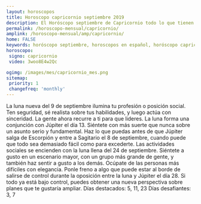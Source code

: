 ```yaml
---
layout: horoscopos
title: Horoscopo capricornio septiembre 2019
description: El Horóscopo septiembre de Capricornio todo lo que tienen los astros preparados para este mes, amor, trabajo, familia. Todo sobre astrologia, tarot, predicciones. Horoscopo gratis en español, predicciones y astrología.
permalink: /horoscopo-mensual/capricornio/
amplink: /horoscopo-mensual/amp/capricornio/
home: FALSE
keywords: horóscopo septiembre, horoscopos en español, horóscopo capricornio septiembre , horóscopo esperanza gracia, horoscop, horóscopos gratis, horoscopo capricornio, Tarot, Astrologia, Zodíaco, capricornio, horoscopo gratis, horoscopo del mes 
horoscopo:
 signo: capricornio
 video: 3woo8E4w2Qc

ogimg: /images/mes/capricornio_mes.png
sitemap:
 priority: 1
 changefreq: 'monthly'
---
```



La luna nueva del 9 de septiembre ilumina tu profesión o posición social. Ten seguridad, sé realista sobre tus habilidades, y luego actúa con sinceridad. La gente ahora recurre a ti para que lideres. 
La luna forma una conjunción con Júpiter el día 13. Siéntete con más suerte que nunca sobre un asunto serio y fundamental. Haz lo que puedas antes de que Júpiter salga de Escorpión y entre a Sagitario el 8 de septiembre, cuando puede que todo sea demasiado fácil como para excederte. 
Las actividades sociales se encienden con la luna llena del 24 de septiembre. Siéntete a gusto en un escenario mayor, con un grupo más grande de gente, y también haz sentir a gusto a los demás. Ocúpate de las personas más difíciles con elegancia. 
Ponle freno a algo que puede estar al borde de salirse de control durante la oposición entre la luna y Júpiter el día 28. Si todo ya está bajo control, puedes obtener una nueva perspectiva sobre planes que te gustaría ampliar. 
Días destacados: 5, 11, 23
Días desafiantes: 3, 7